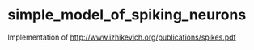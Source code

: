 # simple_model_of_spiking_neurons
Implementation of http://www.izhikevich.org/publications/spikes.pdf
